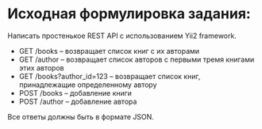 # Исходная формулировка задания:

Написать простенькое REST API с использованием Yii2 framework.

* GET /books – возвращает список книг с их авторами
* GET /author – возвращает список авторов с первыми тремя книгами этих авторов
* GET /books?author_id=123 – возвращает список книг, принадлежащие определенному автору
* POST /books – добавление книги
* POST /author – добавление автора

Все ответы должны быть в формате JSON.

